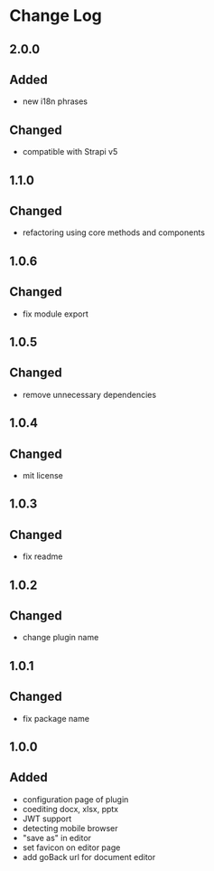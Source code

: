 # Change Log

## 2.0.0

## Added

- new i18n phrases

## Changed

- compatible with Strapi v5

## 1.1.0

## Changed

- refactoring using core methods and components

## 1.0.6

## Changed

- fix module export

## 1.0.5

## Changed

- remove unnecessary dependencies

## 1.0.4

## Changed

- mit license

## 1.0.3

## Changed

- fix readme

## 1.0.2

## Changed

- change plugin name

## 1.0.1

## Changed

- fix package name

## 1.0.0

## Added

- configuration page of plugin
- coediting docx, xlsx, pptx
- JWT support
- detecting mobile browser
- "save as" in editor
- set favicon on editor page
- add goBack url for document editor
